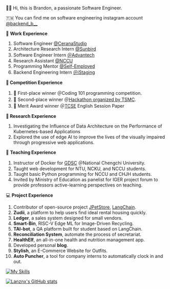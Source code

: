 👋🏾 Hi, this is Brandon, a passionate Software Engineer.

🇹🇼 You can find me on software engineering instagram account [@backend_b__](https://instagram.com/backend_b__?igshid=NzZlODBkYWE4Ng%3D%3D&utm_source=qr)

💼 **Work Experience**

1. Software Engineer [@CeranaStudio](https://cerana.tech/)
2. Architecture Research Intern [@Sunbird](https://www.sunbirddcim.com/)
3. Software Engineer Intern [＠Advantech](https://www.advantech.com/en)
4. Research Assistant [@NCCU](https://www.nccu.edu.tw/)
5. Programming Mentor [@Self-Employed](https://brandon.cerana.tech/%E5%AE%B6%E6%95%99%E8%AA%B2%E7%A8%8B%E4%BB%8B%E7%B4%B9)
6. Backend Engineering Intern [＠iStaging](https://www.istaging.com/zh-tw/)

**🔬 Competition Experience**

1. 🥇 First-place winner ＠Coding 101 programming competition. 
2. 🥈 Second-place winner ＠[Hackathon organized by TSMC](https://www.tsmc.com/static/english/careers/2023Careerhack/index.html).
3. 🥈 Merit Award winner ＠[TCSE](https://tcse2023.seat.org.tw/home) English Session Paper

**📜 Research Experience**

1. Investigating the Influence of Data Architecture on the Performance of Kubernetes-based Applications
2. Explored the use of edge AI to improve the lives of the visually impaired through progressive web applications.

🏫 **Teaching Experience**

1. Instructor of Docker for [GDSC](https://www.facebook.com/gdsc.nccu) ＠National Chengchi University.
2. Taught web development for NTU, NCKU, and NCCU students.
3. Taught basic Python programming for NCCU and CHJH students.
4. Invited by Ministry of Education as panelist for IGER project forum to provide professors active-learning perspectives on teaching.

💻 ****Project Experience****

1. Contributor of open-source project [JPetStore](https://github.com/mybatis/jpetstore-6), [LangChain](https://github.com/langchain-ai/langchain).
2. **Zudii**, a platform to help users find ideal rental housing quickly.
3. **Ledger**, a sales system designed for small vendors.
4. **Smart-Bin**, RISC-V Edge ML for Image-Driven Recycling.
5. **TAI-bot**, a QA platform built for student based on LangChain.
6. **Reconciliation System**, automate the process of secretariat.
7. **HealthElf**, an all-in-one health and nutrition management app.
8. Developed personal **blog**.
9. **Stylish**, an E-Commerce Website for Outfits.
10. **Auto Puncher**, a tool for company interns to automatically clock in and out.

[![My Skills](https://skillicons.dev/icons?i=aws,gcp,docker,k8s,nginx,firebase,mongodb,mysql,nest,express,nodejs,python)](https://skillicons.dev)

[![Lanznx's GitHub stats](https://github-readme-stats.vercel.app/api?username=Lanznx)](https://github.com/anuraghazra/github-readme-stats)
